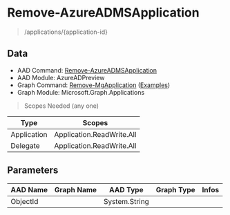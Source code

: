 # Remove-AzureADMSApplication

> /applications/{application-id}

## Data

+ AAD Command: [Remove-AzureADMSApplication](https://docs.microsoft.com/en-us/powershell/module/AzureADPreview/Remove-AzureADMSApplication)
+ AAD Module: AzureADPreview
+ Graph Command: [Remove-MgApplication](https://docs.microsoft.com/en-us/powershell/module/Microsoft.Graph.Applications/Remove-MgApplication) ([Examples](https://github.com/orgs/msgraph/discussions?discussions_q=Remove-MgApplication))
+ Graph Module: Microsoft.Graph.Applications

> Scopes Needed (any one)

|Type|Scopes|
|---|---|
|Application|Application.ReadWrite.All|
|Delegate|Application.ReadWrite.All|

## Parameters

|AAD Name|Graph Name|AAD Type|Graph Type|Infos|
|---|---|---|---|---|
|ObjectId||System.String|||

